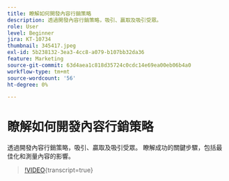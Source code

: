 ```yaml
---
title: 瞭解如何開發內容行銷策略
description: 透過開發內容行銷策略，吸引、贏取及吸引受眾。
role: User
level: Beginner
jira: KT-10734
thumbnail: 345417.jpeg
exl-id: 5b238132-3ea3-4cc8-a079-b107bb32da36
feature: Marketing
source-git-commit: 63d4aea1c818d35724c0cdc14e69ea00eb06b4a0
workflow-type: tm+mt
source-wordcount: '56'
ht-degree: 0%

---
```


# 瞭解如何開發內容行銷策略

透過開發內容行銷策略，吸引、贏取及吸引受眾。 瞭解成功的關鍵步驟，包括最佳化和測量內容的影響。

>[!VIDEO](https://video.tv.adobe.com/v/345417/?quality=12&learn=on){transcript=true}
